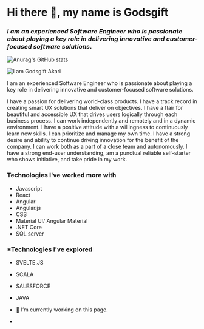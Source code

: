 # Hi there 👋, my name is Godsgift
### *I am an experienced Software Engineer who is passionate about playing a key role in delivering innovative and customer-focused software solutions*.

![Anurag's GitHub stats](https://github-readme-stats.vercel.app/api?username=giftakari&show_icons=true&count_private=true)

![I am Godsgift Akari](https://pbs.twimg.com/profile_banners/278924776/1631864230/1500x500)

I am an experienced Software Engineer who is passionate about playing a key role in delivering innovative and customer-focused software solutions.

I have a passion for delivering world-class products.
I have a track record in creating smart UX solutions that deliver on objectives.
I have a flair for beautiful and accessible UX that drives users logically through each business process.
I can work independently and remotely and in a dynamic environment.
I have a positive attitude with a willingness to continuously learn new skills.
I can prioritize and manage my own time.
I have a strong desire and ability to continue driving innovation for the benefit of the company.
I can work both as a part of a close team and autonomously.
I have a strong end-user understanding, am a punctual reliable self-starter who shows initiative, and take pride in my work.

### Technologies I've worked more with 
- Javascript
- React
- Angular
- Angular.js
- CSS 
- Material UI/ Angular Material
- .NET Core 
- SQL server 


### *Technologies I've explored 
- SVELTE.JS
- SCALA
- SALESFORCE 
- JAVA

- 🔭 I’m currently working on this page. 
- 




